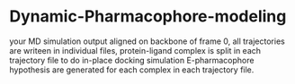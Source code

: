 # Dynamic-Pharmacophore-modeling

your MD simulation output aligned on backbone of frame 0, all trajectories are writeen in individual files, protein-ligand complex is split in each trajectory file to do in-place docking simulation E-pharmacophore hypothesis are generated for each complex in each trajectory file.
